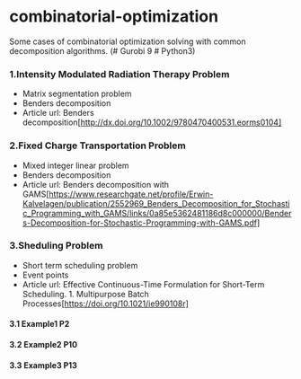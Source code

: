 # combinatorial-optimization
Some cases of combinatorial optimization solving with common decomposition algorithms.
(# Gurobi 9 # Python3)
### 1.Intensity Modulated Radiation Therapy Problem
+ Matrix segmentation problem
+ Benders decomposition
+ Article url:
Benders decomposition[http://dx.doi.org/10.1002/9780470400531.eorms0104]
### 2.Fixed Charge Transportation Problem
+ Mixed integer linear problem
+ Benders decomposition
+ Article url:
Benders decomposition with GAMS[https://www.researchgate.net/profile/Erwin-Kalvelagen/publication/2552969_Benders_Decomposition_for_Stochastic_Programming_with_GAMS/links/0a85e5362481186d8c000000/Benders-Decomposition-for-Stochastic-Programming-with-GAMS.pdf]
### 3.Sheduling Problem
+ Short term scheduling problem
+ Event points
+ Article url:
Effective Continuous-Time Formulation for Short-Term Scheduling. 1. Multipurpose Batch Processes[https://doi.org/10.1021/ie990108r]
#### 3.1 Example1 P2
#### 3.2 Example2 P10
#### 3.3 Example3 P13

